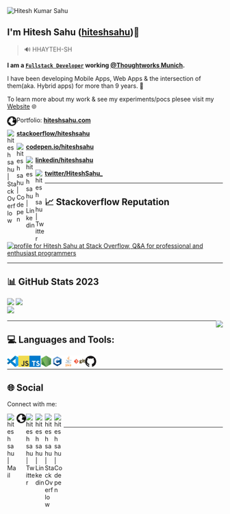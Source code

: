                                                                                                                    
<img  alt="Hitesh Kumar Sahu" width="250px" src= "https://i.giphy.com/media/xTiIzJSKB4l7xTouE8/giphy.webp"/> 

## I'm Hitesh Sahu ([hiteshsahu](https://hiteshsahu.com))💫
> 🔊 HHAYTEH-SH

**I am a [`Fullstack Developer`][1] working [@Thoughtworks Munich][2].**

I have been developing Mobile Apps, Web Apps & the intersection of them(aka. Hybrid apps) for more than 9 years. :briefcase:

To learn more about my work & see my experiments/pocs plesee visit my [Website](https://hiteshsahu.com) :globe_with_meridians:

 [<img align="left" alt="hitesh sahu | Personal Site" width="22px" 
   src="https://raw.githubusercontent.com/iconic/open-iconic/master/svg/globe.svg" />](https://hiteshsahu.com/) 
   Portfolio: **[hiteshsahu.com][1]**

[<img align="left" alt="hitesh sahu | StackOverflow" width="22px" 
   src="https://cdn.jsdelivr.net/npm/simple-icons@3.13.0/icons/stackoverflow.svg" />](https://stackoverflow.com/users/2252113/hitesh-sahu) 
   **[stackoerflow/hiteshsahu][3]**

[<img align="left" alt="hitesh sahu | Codepen" width="22px" 
   src="https://cdn.jsdelivr.net/npm/simple-icons@3.13.0/icons/codepen.svg" />](https://codepen.io/hiteshsahu/) 
   **[codepen.io/hiteshsahu][4]**

[<img align="left" alt="hitesh sahu | Linkedin" width="22px" 
   src="https://cdn.jsdelivr.net/npm/simple-icons@v3/icons/linkedin.svg" />](https://www.linkedin.com/in/hitesh-sahu-99639040/) 
   **[linkedin/hiteshsahu][5]**

[<img align="left" alt="hitesh sahu | Twitter" width="22px" 
   src="https://cdn.jsdelivr.net/npm/simple-icons@v3/icons/twitter.svg" />](https://twitter.com/HiteshSahu_) 
   **[twitter/HiteshSahu_][6]**


  
--------------

## 📈 Stackoverflow Reputation 
<a href="https://stackoverflow.com/users/2252113/hitesh-sahu"><img src="https://stackoverflow.com/users/flair/2252113.png" width="208" height="58" alt="profile for Hitesh Sahu at Stack Overflow, Q&amp;A for professional and enthusiast programmers" title="profile for Hitesh Sahu at Stack Overflow, Q&amp; A professional and enthusiast programmer"></a>

--------------

## 📊 GitHub Stats 2023

![](https://github-readme-stats.vercel.app/api?username=hiteshsahu&theme=react&hide_border=false&include_all_commits=false&count_private=false)
![](https://github-readme-streak-stats.herokuapp.com/?user=hiteshsahu&theme=react&hide_border=false)<br/>
![](https://github-readme-stats.vercel.app/api/top-langs/?username=hiteshsahu&theme=react&hide_border=false&include_all_commits=false&count_private=false&layout=compact)

<img src="https://komarev.com/ghpvc/?username=hiteshsahu&color=blue&style=flat-square&label=visitors" align="right" />


--------------

## 💻 Languages and Tools:

<img align="left" alt="Visual Studio Code" width="26px" src="https://raw.githubusercontent.com/github/explore/80688e429a7d4ef2fca1e82350fe8e3517d3494d/topics/visual-studio-code/visual-studio-code.png" />
<img align="left" alt="JavaScript" width="26px" src="https://raw.githubusercontent.com/github/explore/80688e429a7d4ef2fca1e82350fe8e3517d3494d/topics/javascript/javascript.png" />
<img align="left" alt="TypeScript" width="26px" src="https://raw.githubusercontent.com/github/explore/80688e429a7d4ef2fca1e82350fe8e3517d3494d/topics/typescript/typescript.png" />
<img align="left" alt="Node.js" width="26px" src="https://raw.githubusercontent.com/github/explore/80688e429a7d4ef2fca1e82350fe8e3517d3494d/topics/nodejs/nodejs.png" />
<img align="left" alt="C" width="26px" src="https://raw.githubusercontent.com/github/explore/80688e429a7d4ef2fca1e82350fe8e3517d3494d/topics/c/c.png" />
<img align="left" alt="Java" width="26px" src="https://raw.githubusercontent.com/github/explore/80688e429a7d4ef2fca1e82350fe8e3517d3494d/topics/java/java.png" />
<img align="left" alt="Git" width="26px" src="https://raw.githubusercontent.com/github/explore/80688e429a7d4ef2fca1e82350fe8e3517d3494d/topics/git/git.png" />
<img align="left" alt="GitHub" width="26px" src="https://raw.githubusercontent.com/github/explore/78df643247d429f6cc873026c0622819ad797942/topics/github/github.png" />
<br />

--------------

## 🌐 Social 
Connect with me:

[<img align="left" alt="hitesh sahu | Mail" width="22px" 
      src="https://cdn.jsdelivr.net/npm/simple-icons@3.13.0/icons/gmail.svg" />](mailto:hiteshkrsahu@gmail.com?subject=ProjectDiscussion)
[<img align="left" alt="hitesh sahu | Personal Site" width="22px" 
      src="https://raw.githubusercontent.com/iconic/open-iconic/master/svg/globe.svg" />](https://hiteshsahu.com/)
[<img align="left" alt="hitesh sahu | Twitter" width="22px" 
      src="https://cdn.jsdelivr.net/npm/simple-icons@v3/icons/twitter.svg" />](https://twitter.com/HiteshSahu_)
[<img align="left" alt="hitesh sahu | Linkedin" width="22px" 
      src="https://cdn.jsdelivr.net/npm/simple-icons@v3/icons/linkedin.svg" />](https://www.linkedin.com/in/hitesh-sahu-99639040/)
[<img align="left" alt="hitesh sahu | StackOverflow" width="22px" 
      src="https://cdn.jsdelivr.net/npm/simple-icons@3.13.0/icons/stackoverflow.svg" />](https://stackoverflow.com/users/2252113/hitesh-sahu)
[<img align="left" alt="hitesh sahu | Codepen" width="22px" 
      src="https://cdn.jsdelivr.net/npm/simple-icons@3.13.0/icons/codepen.svg" />](https://codepen.io/hiteshsahu/)

<br />

[1]: https://hiteshsahu.com/
[2]: https://www.linkedin.com/in/hitesh-sahu-99639040
[3]: https://stackoverflow.com/users/2252113/hitesh-sahu
[4]: https://codepen.io/hiteshsahu/pens/public
[5]: http://www.linkedin.com/in/hiteshsahu
[6]: https://twitter.com/HiteshSahu_


--------------

